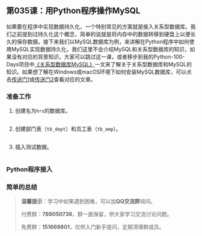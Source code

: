 ## 第035课：用Python程序操作MySQL

如果要在程序中实现数据持久化，一个特别常见的方案就是接入关系型数据库。我们之前提到过持久化这个概念，简单的说就是将内存中的数据转移到硬盘上以便长久的保存数据。接下来我们以MySQL数据库为例，来讲解在Python程序中如何使用MySQL实现数据持久化，我们这里不会介绍MySQL和关系型数据库的知识，如果没有对应的背景知识，大家可以跳过这一课，或者移步到我的Python-100-Days项目中[《关系型数据库MySQL》](https://github.com/jackfrued/Python-100-Days/blob/master/Day36-40/36-38.%E5%85%B3%E7%B3%BB%E5%9E%8B%E6%95%B0%E6%8D%AE%E5%BA%93MySQL.md)一文来了解关于关系型数据库和MySQL的知识。如果想了解在Windows或macOS环境下如何安装MySQL数据库，可以点击[传送门1](https://cloud.tencent.com/developer/article/1636375)或[传送门2](https://juejin.im/post/6844903831298375693)查看对应的文章。

### 准备工作

1. 创建名为`hrs`的数据库。

    ```SQL
    
    ```

2. 创建部门表（`tb_dept`）和员工表（`tb_emp`）。

    ```SQL
    
    ```

3. 插入测试数据。

    ```SQL
    
    ```

###  Python程序接入



###  简单的总结



> **温馨提示**：学习中如果遇到困难，可以加**QQ交流群**询问。
>
> 付费群：**789050736**，群一直保留，供大家学习交流讨论问题。
>
> 免费群：**151669801**，仅供入门新手提问，定期清理群成员。